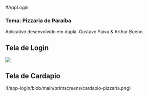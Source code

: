 #AppLogin
### Tema: Pizzaria do Paraíba

Aplicativo desenvolvido em dupla. Gustavo Paiva & Arthur Bueno.

## Tela de Login
<img src="gusrapaiva/app-login/blob/main/printscreens/login-pizzaria.png" >

## Tela de Cardapio
!(/app-login/blob/main/printscreens/cardapio-pizzaria.png)
